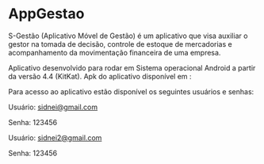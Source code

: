 # AppGestao

S-Gestão (Aplicativo Móvel de Gestão) é um aplicativo que visa auxiliar o gestor na tomada de decisão, controle de estoque de mercadorias e acompanhamento da movimentação financeira de uma empresa.


Aplicativo desenvolvido para rodar em Sistema operacional Android a partir da versão 4.4 (KitKat).
Apk do aplicativo disponível em : 

Para acesso ao aplicativo estão disponível os seguintes usuários e senhas:


Usuário: sidnei@gmail.com

Senha: 123456

Usuário: sidnei2@gmail.com

Senha: 123456


